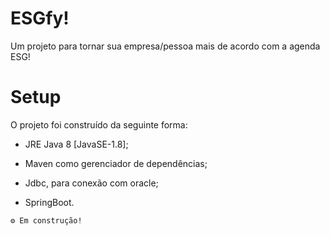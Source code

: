 # ESGfy! 

Um projeto para tornar sua empresa/pessoa mais de acordo com a agenda ESG!

# Setup

O projeto foi construído da seguinte forma:

* JRE Java 8 [JavaSE-1.8];

* Maven como gerenciador de dependências;

* Jdbc, para conexão com oracle;

* SpringBoot.

```
⚙️ Em construção!
```
